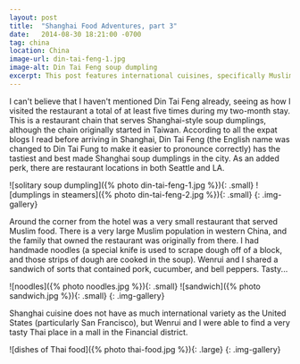 ```yaml
---
layout: post
title:  "Shanghai Food Adventures, part 3"
date:   2014-08-30 18:21:00 -0700
tag: china
location: China
image-url: din-tai-feng-1.jpg
image-alt: Din Tai Feng soup dumpling
excerpt: This post features international cuisines, specifically Muslim-Chinese food, the restaurant Din Tai Feng, and Thai food.
---
```

I can't believe that I haven't mentioned Din Tai Feng already, seeing as how I visited the restaurant a total of at least five times during my two-month stay. This is a restaurant chain that serves Shanghai-style soup dumplings, although the chain originally started in Taiwan. According to all the expat blogs I read before arriving in Shanghai, Din Tai Feng (the English name was changed to Din Tai Fung to make it easier to pronounce correctly) has the tastiest and best made Shanghai soup dumplings in the city. As an added perk, there are restaurant locations in both Seattle and LA.

![solitary soup dumpling]({% photo din-tai-feng-1.jpg %}){: .small}
![dumplings in steamers]({% photo din-tai-feng-2.jpg %}){: .small}
{: .img-gallery}

Around the corner from the hotel was a very small restaurant that served Muslim food. There is a very large Muslim population in western China, and the family that owned the restaurant was originally from there. I had handmade noodles (a special knife is used to scrape dough off of a block, and those strips of dough are cooked in the soup). Wenrui and I shared a sandwich of sorts that contained pork, cucumber, and bell peppers. Tasty...

![noodles]({% photo noodles.jpg %}){: .small}
![sandwich]({% photo sandwich.jpg %}){: .small}
{: .img-gallery}

Shanghai cuisine does not have as much international variety as the United States (particularly San Francisco), but Wenrui and I were able to find a very tasty Thai place in a mall in the Financial district.

![dishes of Thai food]({% photo thai-food.jpg %}){: .large}
{: .img-gallery}
